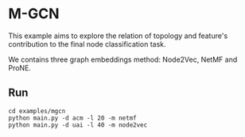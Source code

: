 # M-GCN 

This example aims to explore the relation of topology and feature's contribution to the final node classification 
task.

We contains three graph embeddings method: Node2Vec, NetMF and ProNE.


## Run
```
cd examples/mgcn
python main.py -d acm -l 20 -m netmf
python main.py -d uai -l 40 -m node2vec
```